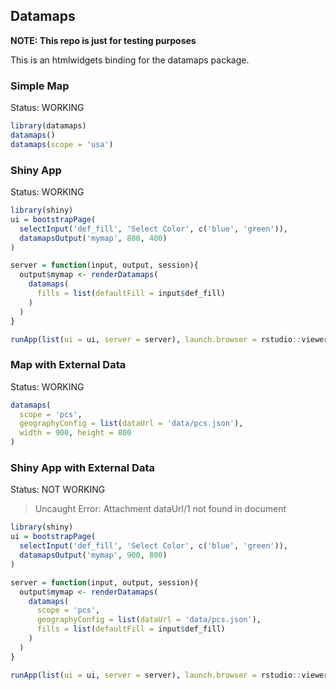 ## Datamaps

__NOTE: This repo is just for testing purposes__

This is an htmlwidgets binding for the datamaps package.

### Simple Map

Status: WORKING

```r
library(datamaps)
datamaps()
datamaps(scope = 'usa')
```

### Shiny App

Status: WORKING

```r
library(shiny)
ui = bootstrapPage(
  selectInput('def_fill', 'Select Color', c('blue', 'green')),
  datamapsOutput('mymap', 800, 400)
)

server = function(input, output, session){
  output$mymap <- renderDatamaps(
    datamaps(
      fills = list(defaultFill = input$def_fill)
    )
  )
}

runApp(list(ui = ui, server = server), launch.browser = rstudio::viewer)
```

### Map with External Data

Status: WORKING

```r
datamaps(
  scope = 'pcs', 
  geographyConfig = list(dataUrl = 'data/pcs.json'), 
  width = 900, height = 800
)
```

### Shiny App with External Data

Status: NOT WORKING

> Uncaught Error: Attachment dataUrl/1 not found in document 

```r
library(shiny)
ui = bootstrapPage(
  selectInput('def_fill', 'Select Color', c('blue', 'green')),
  datamapsOutput('mymap', 900, 800)
)

server = function(input, output, session){
  output$mymap <- renderDatamaps(
    datamaps(
      scope = 'pcs', 
      geographyConfig = list(dataUrl = 'data/pcs.json'),
      fills = list(defaultFill = input$def_fill)
    )
  )
}

runApp(list(ui = ui, server = server), launch.browser = rstudio::viewer)
```
